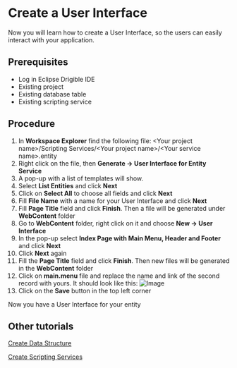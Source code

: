 
# Create a User Interface
Now you will learn how to create a User Interface, so the users can easily interact with your application.
## Prerequisites
-	Log in Eclipse Drigible IDE
-	Existing project 
-	Existing database table
-	Existing scripting service
## Procedure
1.	In **Workspace Explorer** find the following file: \<Your project name>/Scripting Services/\<Your project name>/\<Your service name>.entity
2.	Right click on the file, then **Generate -> User Interface for Entity Service**
3.	A pop-up with a list of templates will show. 
4.	Select **List Entities** and click **Next**
5.	Click on **Select All** to choose all fields and click **Next**
6.	Fill **File Name** with a name for your User Interface and click **Next**
7.	Fill **Page Title** field and click **Finish**. Then a file will be generated under **WebContent** folder
8.	Go to **WebContent** folder, right click on it and choose **New -> User Interface**
9.	In the pop-up select **Index Page with Main Menu, Header and Footer** and click **Next**
10.	Click **Next** again
11.	Fill the **Page Title** field and click **Finish**. Then new files will be generated in the **WebContent** folder
12.	Click on **main.menu** file and replace the name and link of the second record with yours. It should look like this: 
 ![Image](https://github.com/dirigiblelabs/curriculum/blob/master/LuchezarSerdarski/mainMenu.png)
13.	Click on the **Save** button in the top left corner

Now you have a User Interface for your entity

## Other tutorials
[Create Data Structure](https://github.com/dirigiblelabs/curriculum/blob/master/LuchezarSerdarski/CreateDataStructure.md)

[Create Scripting Services](https://github.com/dirigiblelabs/curriculum/blob/master/LuchezarSerdarski/CreateScriptingServices.md)
